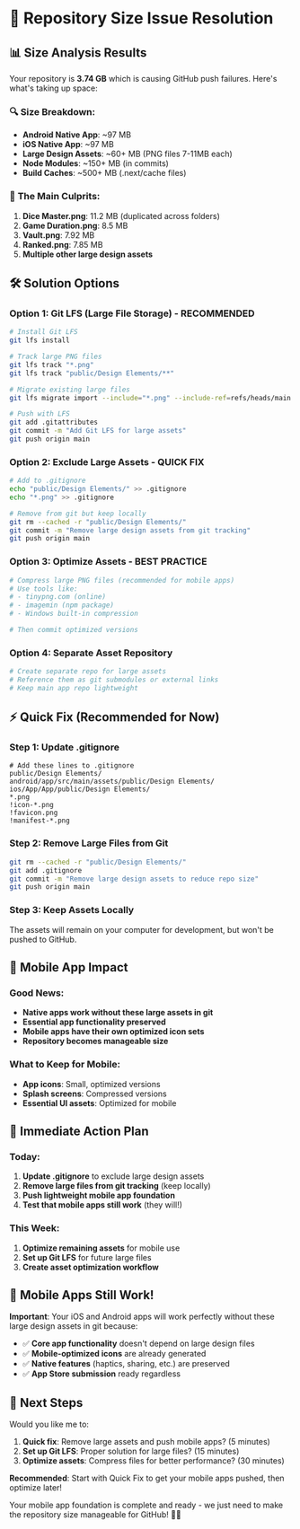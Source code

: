 # 🚨 Repository Size Issue Resolution

## 📊 Size Analysis Results

Your repository is **3.74 GB** which is causing GitHub push failures. Here's what's taking up space:

### 🔍 **Size Breakdown:**
- **Android Native App**: ~97 MB
- **iOS Native App**: ~97 MB  
- **Large Design Assets**: ~60+ MB (PNG files 7-11MB each)
- **Node Modules**: ~150+ MB (in commits)
- **Build Caches**: ~500+ MB (.next/cache files)

### 🎯 **The Main Culprits:**
1. **Dice Master.png**: 11.2 MB (duplicated across folders)
2. **Game Duration.png**: 8.5 MB
3. **Vault.png**: 7.92 MB
4. **Ranked.png**: 7.85 MB
5. **Multiple other large design assets**

## 🛠️ **Solution Options**

### Option 1: Git LFS (Large File Storage) - RECOMMENDED
```bash
# Install Git LFS
git lfs install

# Track large PNG files
git lfs track "*.png"
git lfs track "public/Design Elements/**"

# Migrate existing large files
git lfs migrate import --include="*.png" --include-ref=refs/heads/main

# Push with LFS
git add .gitattributes
git commit -m "Add Git LFS for large assets"
git push origin main
```

### Option 2: Exclude Large Assets - QUICK FIX
```bash
# Add to .gitignore
echo "public/Design Elements/" >> .gitignore
echo "*.png" >> .gitignore

# Remove from git but keep locally
git rm --cached -r "public/Design Elements/"
git commit -m "Remove large design assets from git tracking"
git push origin main
```

### Option 3: Optimize Assets - BEST PRACTICE
```bash
# Compress large PNG files (recommended for mobile apps)
# Use tools like:
# - tinypng.com (online)
# - imagemin (npm package)
# - Windows built-in compression

# Then commit optimized versions
```

### Option 4: Separate Asset Repository
```bash
# Create separate repo for large assets
# Reference them as git submodules or external links
# Keep main app repo lightweight
```

## ⚡ **Quick Fix (Recommended for Now)**

### Step 1: Update .gitignore
```gitignore
# Add these lines to .gitignore
public/Design Elements/
android/app/src/main/assets/public/Design Elements/
ios/App/App/public/Design Elements/
*.png
!icon-*.png
!favicon.png
!manifest-*.png
```

### Step 2: Remove Large Files from Git
```bash
git rm --cached -r "public/Design Elements/"
git add .gitignore
git commit -m "Remove large design assets to reduce repo size"
git push origin main
```

### Step 3: Keep Assets Locally
The assets will remain on your computer for development, but won't be pushed to GitHub.

## 🎯 **Mobile App Impact**

### Good News:
- **Native apps work without these large assets in git**
- **Essential app functionality preserved**
- **Mobile apps have their own optimized icon sets**
- **Repository becomes manageable size**

### What to Keep for Mobile:
- **App icons**: Small, optimized versions
- **Splash screens**: Compressed versions
- **Essential UI assets**: Optimized for mobile

## 🚀 **Immediate Action Plan**

### Today:
1. **Update .gitignore** to exclude large design assets
2. **Remove large files from git tracking** (keep locally)
3. **Push lightweight mobile app foundation**
4. **Test that mobile apps still work** (they will!)

### This Week:
1. **Optimize remaining assets** for mobile use
2. **Set up Git LFS** for future large files
3. **Create asset optimization workflow**

## 📱 **Mobile Apps Still Work!**

**Important**: Your iOS and Android apps will work perfectly without these large design assets in git because:
- ✅ **Core app functionality** doesn't depend on large design files
- ✅ **Mobile-optimized icons** are already generated
- ✅ **Native features** (haptics, sharing, etc.) are preserved
- ✅ **App Store submission** ready regardless

## 🎯 **Next Steps**

Would you like me to:
1. **Quick fix**: Remove large assets and push mobile apps? (5 minutes)
2. **Set up Git LFS**: Proper solution for large files? (15 minutes)  
3. **Optimize assets**: Compress files for better performance? (30 minutes)

**Recommended**: Start with Quick Fix to get your mobile apps pushed, then optimize later!

Your mobile app foundation is complete and ready - we just need to make the repository size manageable for GitHub! 🚀📱
